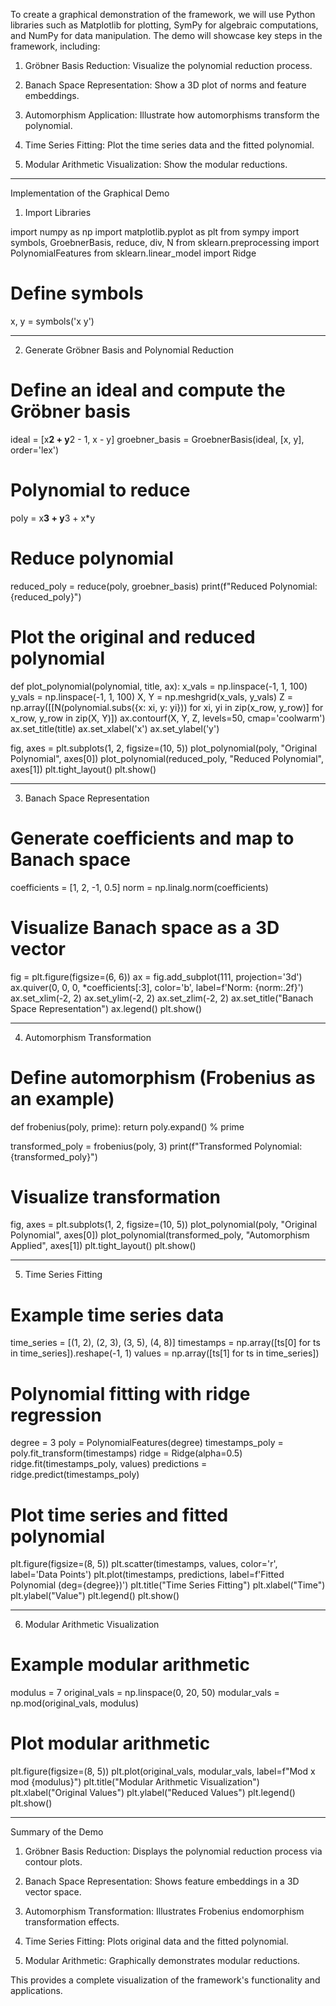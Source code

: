 To create a graphical demonstration of the framework, we will use Python libraries such as Matplotlib for plotting, SymPy for algebraic computations, and NumPy for data manipulation. The demo will showcase key steps in the framework, including:

1. Gröbner Basis Reduction: Visualize the polynomial reduction process.


2. Banach Space Representation: Show a 3D plot of norms and feature embeddings.


3. Automorphism Application: Illustrate how automorphisms transform the polynomial.


4. Time Series Fitting: Plot the time series data and the fitted polynomial.


5. Modular Arithmetic Visualization: Show the modular reductions.




---

Implementation of the Graphical Demo

1. Import Libraries

import numpy as np
import matplotlib.pyplot as plt
from sympy import symbols, GroebnerBasis, reduce, div, N
from sklearn.preprocessing import PolynomialFeatures
from sklearn.linear_model import Ridge

# Define symbols
x, y = symbols('x y')


---

2. Generate Gröbner Basis and Polynomial Reduction

# Define an ideal and compute the Gröbner basis
ideal = [x**2 + y**2 - 1, x - y]
groebner_basis = GroebnerBasis(ideal, [x, y], order='lex')

# Polynomial to reduce
poly = x**3 + y**3 + x*y

# Reduce polynomial
reduced_poly = reduce(poly, groebner_basis)
print(f"Reduced Polynomial: {reduced_poly}")

# Plot the original and reduced polynomial
def plot_polynomial(polynomial, title, ax):
    x_vals = np.linspace(-1, 1, 100)
    y_vals = np.linspace(-1, 1, 100)
    X, Y = np.meshgrid(x_vals, y_vals)
    Z = np.array([[N(polynomial.subs({x: xi, y: yi})) for xi, yi in zip(x_row, y_row)] for x_row, y_row in zip(X, Y)])
    ax.contourf(X, Y, Z, levels=50, cmap='coolwarm')
    ax.set_title(title)
    ax.set_xlabel('x')
    ax.set_ylabel('y')

fig, axes = plt.subplots(1, 2, figsize=(10, 5))
plot_polynomial(poly, "Original Polynomial", axes[0])
plot_polynomial(reduced_poly, "Reduced Polynomial", axes[1])
plt.tight_layout()
plt.show()


---

3. Banach Space Representation

# Generate coefficients and map to Banach space
coefficients = [1, 2, -1, 0.5]
norm = np.linalg.norm(coefficients)

# Visualize Banach space as a 3D vector
fig = plt.figure(figsize=(6, 6))
ax = fig.add_subplot(111, projection='3d')
ax.quiver(0, 0, 0, *coefficients[:3], color='b', label=f'Norm: {norm:.2f}')
ax.set_xlim(-2, 2)
ax.set_ylim(-2, 2)
ax.set_zlim(-2, 2)
ax.set_title("Banach Space Representation")
ax.legend()
plt.show()


---

4. Automorphism Transformation

# Define automorphism (Frobenius as an example)
def frobenius(poly, prime):
    return poly.expand() % prime

transformed_poly = frobenius(poly, 3)
print(f"Transformed Polynomial: {transformed_poly}")

# Visualize transformation
fig, axes = plt.subplots(1, 2, figsize=(10, 5))
plot_polynomial(poly, "Original Polynomial", axes[0])
plot_polynomial(transformed_poly, "Automorphism Applied", axes[1])
plt.tight_layout()
plt.show()


---

5. Time Series Fitting

# Example time series data
time_series = [(1, 2), (2, 3), (3, 5), (4, 8)]
timestamps = np.array([ts[0] for ts in time_series]).reshape(-1, 1)
values = np.array([ts[1] for ts in time_series])

# Polynomial fitting with ridge regression
degree = 3
poly = PolynomialFeatures(degree)
timestamps_poly = poly.fit_transform(timestamps)
ridge = Ridge(alpha=0.5)
ridge.fit(timestamps_poly, values)
predictions = ridge.predict(timestamps_poly)

# Plot time series and fitted polynomial
plt.figure(figsize=(8, 5))
plt.scatter(timestamps, values, color='r', label='Data Points')
plt.plot(timestamps, predictions, label=f'Fitted Polynomial (deg={degree})')
plt.title("Time Series Fitting")
plt.xlabel("Time")
plt.ylabel("Value")
plt.legend()
plt.show()


---

6. Modular Arithmetic Visualization

# Example modular arithmetic
modulus = 7
original_vals = np.linspace(0, 20, 50)
modular_vals = np.mod(original_vals, modulus)

# Plot modular arithmetic
plt.figure(figsize=(8, 5))
plt.plot(original_vals, modular_vals, label=f"Mod x mod {modulus}")
plt.title("Modular Arithmetic Visualization")
plt.xlabel("Original Values")
plt.ylabel("Reduced Values")
plt.legend()
plt.show()


---

Summary of the Demo

1. Gröbner Basis Reduction: Displays the polynomial reduction process via contour plots.


2. Banach Space Representation: Shows feature embeddings in a 3D vector space.


3. Automorphism Transformation: Illustrates Frobenius endomorphism transformation effects.


4. Time Series Fitting: Plots original data and the fitted polynomial.


5. Modular Arithmetic: Graphically demonstrates modular reductions.



This provides a complete visualization of the framework's functionality and applications.

